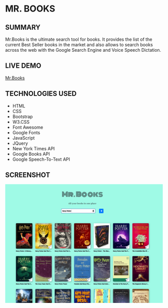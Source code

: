 # MR. BOOKS

## SUMMARY

Mr.Books is the ultimate search tool for books. It provides the list of the current Best Seller books in the market and also allows to search books across the web with the Google Search Engine and Voice Speech Dictation.

## LIVE DEMO

[Mr.Books](https://carlostrujillo90.github.io/MrBooks/)

## TECHNOLOGIES USED

- HTML
- CSS
- Bootstrap
- W3.CSS
- Font Awesome
- Google Fonts
- JavaScript
- JQuery
- New York Times API
- Google Books API
- Google Speech-To-Text API

## SCREENSHOT

![screenshot](screenshots/screen1.PNG)
